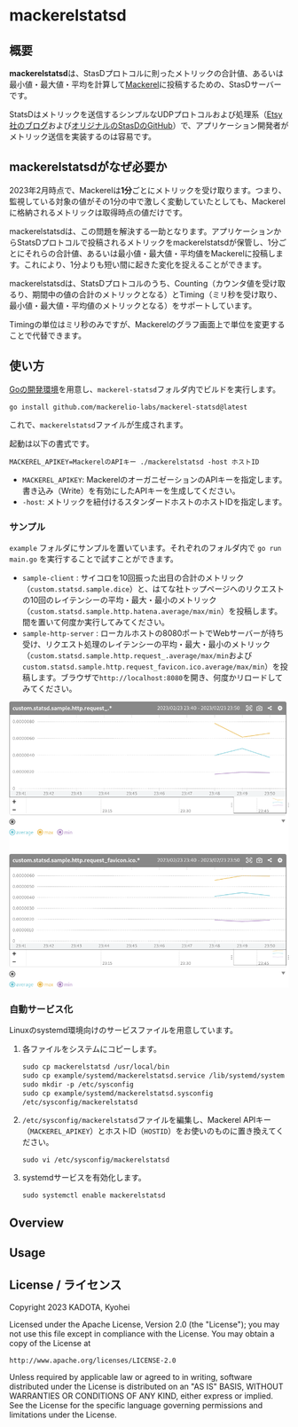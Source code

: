 # mackerelstatsd

## 概要

**mackerelstatsd**は、StasDプロトコルに則ったメトリックの合計値、あるいは最小値・最大値・平均を計算して[Mackerel](https://ja.mackerel.io/)に投稿するための、StasDサーバーです。

StatsDはメトリックを送信するシンプルなUDPプロトコルおよび処理系（[Etsy社のブログ](https://www.etsy.com/codeascraft/measure-anything-measure-everything/)および[オリジナルのStasDのGitHub](https://github.com/statsd/statsd)）で、アプリケーション開発者がメトリック送信を実装するのは容易です。

## mackerelstatsdがなぜ必要か

2023年2月時点で、Mackerelは**1分**ごとにメトリックを受け取ります。つまり、監視している対象の値がその1分の中で激しく変動していたとしても、Mackerelに格納されるメトリックは取得時点の値だけです。

mackerelstatsdは、この問題を解決する一助となります。アプリケーションからStatsDプロトコルで投稿されるメトリックをmackerelstatsdが保管し、1分ごとにそれらの合計値、あるいは最小値・最大値・平均値をMackerelに投稿します。これにより、1分よりも短い間に起きた変化を捉えることができます。

mackerelstatsdは、StatsDプロトコルのうち、Counting（カウンタ値を受け取るり、期間中の値の合計のメトリックとなる）とTiming（ミリ秒を受け取り、最小値・最大値・平均値のメトリックとなる）をサポートしています。

Timingの単位はミリ秒のみですが、Mackerelのグラフ画面上で単位を変更することで代替できます。

## 使い方

[Goの開発環境](https://go.dev/dl/)を用意し、`mackerel-statsd`フォルダ内でビルドを実行します。

```
go install github.com/mackerelio-labs/mackerel-statsd@latest
```

これで、`mackerelstatsd`ファイルが生成されます。

起動は以下の書式です。

```
MACKEREL_APIKEY=MackerelのAPIキー ./mackerelstatsd -host ホストID
```

- `MACKEREL_APIKEY`: MackerelのオーガニゼーションのAPIキーを指定します。書き込み（Write）を有効にしたAPIキーを生成してください。
- `-host`: メトリックを紐付けるスタンダードホストのホストIDを指定します。

### サンプル

`example` フォルダにサンプルを置いています。それぞれのフォルダ内で `go run main.go` を実行することで試すことができます。

- `sample-client` : サイコロを10回振った出目の合計のメトリック（`custom.statsd.sample.dice`）と、はてな社トップページへのリクエストの10回のレイテンシーの平均・最大・最小のメトリック（`custom.statsd.sample.http.hatena.average/max/min`）を投稿します。間を置いて何度か実行してみてください。
- `sample-http-server` : ローカルホストの8080ポートでWebサーバーが待ち受け、リクエスト処理のレイテンシーの平均・最大・最小のメトリック（`custom.statsd.sample.http.request_.average/max/min`および`custom.statsd.sample.http.request_favicon.ico.average/max/min`）を投稿します。ブラウザで`http://localhost:8080`を開き、何度かリロードしてみてください。

![sample-http-serverの実行例](images/latency.png)

### 自動サービス化

Linuxのsystemd環境向けのサービスファイルを用意しています。

1. 各ファイルをシステムにコピーします。

   ```
   sudo cp mackerelstatsd /usr/local/bin
   sudo cp example/systemd/mackerelstatsd.service /lib/systemd/system
   sudo mkdir -p /etc/sysconfig
   sudo cp example/systemd/mackerelstatsd.sysconfig /etc/sysconfig/mackerelstatsd
   ```

2. `/etc/sysconfig/mackerelstatsd`ファイルを編集し、Mackerel APIキー（`MACKEREL_APIKEY`）とホストID（`HOSTID`）をお使いのものに置き換えてください。

   ```
   sudo vi /etc/sysconfig/mackerelstatsd
   ```

3. systemdサービスを有効化します。

   ```
   sudo systemctl enable mackerelstatsd
   ```

## Overview

## Usage

## License / ライセンス

Copyright 2023 KADOTA, Kyohei

Licensed under the Apache License, Version 2.0 (the "License"); you may not use this file except in compliance with the License. You may obtain a copy of the License at

```
http://www.apache.org/licenses/LICENSE-2.0
```

Unless required by applicable law or agreed to in writing, software distributed under the License is distributed on an "AS IS" BASIS, WITHOUT WARRANTIES OR CONDITIONS OF ANY KIND, either express or implied. See the License for the specific language governing permissions and limitations under the License.

